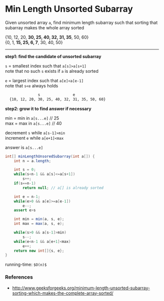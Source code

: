 # Min Length Unsorted Subarray

Given unsorted array `a`, find minimum length subarray such that sorting that subarray makes the whole array sorted

{10, 12, 20, **30, 25, 40, 32, 31, 35**, 50, 60}  
{0, 1, **15, 25, 6, 7**, 30, 40, 50}

---

**step1: find the candidate of unsorted subarray**

`s` = smallest index such that `a[s]>a[s+1]`  
note that no such `s` exists if `a` is already sorted

`e` = largest index such that `a[e]<a[e-1]`  
note that `s<e` always holds

```bash
               s               e
  {10, 12, 20, 30, 25, 40, 32, 31, 35, 50, 60}
```

**step2: grow it to find answer if necessary**

min = min in `a[s...e]` // 25  
max = max in `a[s...e]` // 40

decrement `s` while `a[s-1]>min`  
increment `e` while `a[e+1]<max`

answer is `a[s...e]`

```java
int[] minLengthUnsoredSubarray(int a[]) {
    int n = a.length;

    int s = 0;
    while(s<n-1 && a[s]<=a[s+1])
        s++;
    if(s==n-1)
        return null; // a[] is already sorted

    int e = n-1;
    while(e>0 && a[e]>=a[e-1])
        e--;
    assert e>s

    int min = min(a, s, e);
    int max = max(a, s, e);

    while(s>0 && a[s-1]>min)
        s--;
    while(e<n-1 && a[e+1]<max)
        e++;
    return new int[]{s, e};
}
```

running-time: `$O(n)$`

### References

* <http://www.geeksforgeeks.org/minimum-length-unsorted-subarray-sorting-which-makes-the-complete-array-sorted/>
